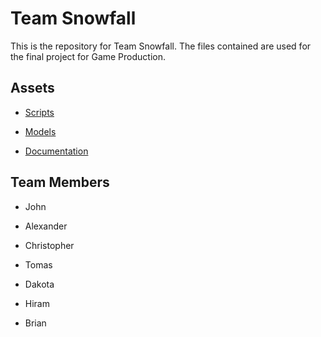 # Team Snowfall
This is the repository for Team Snowfall. 
The files contained are used for the final project for Game Production.

## Assets

- [Scripts](www.twitter.com)

- [Models](www.twitter.com)

- [Documentation](www.twitter.com)

## Team Members
- John

- Alexander

- Christopher

- Tomas

- Dakota

- Hiram

- Brian